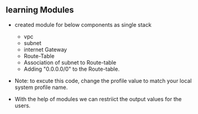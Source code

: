 ## learning Modules 

* created module for below components as single stack 
    * vpc
    * subnet
    * internet Gateway
    * Route-Table
    * Association of subnet to Route-table
    * Adding "0.0.0.0/0" to the Route-table.

* Note: to excute this code, change the profile value to match your local system profile name.

* With the help of modules we can restriict the output values for the users.

